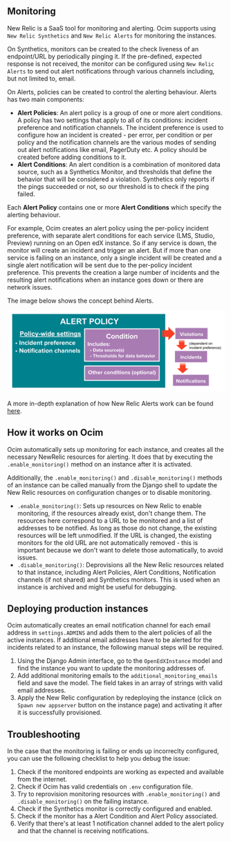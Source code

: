 Monitoring
------------

New Relic is a SaaS tool for monitoring and alerting. Ocim supports using `New Relic Synthetics` and `New Relic Alerts` for monitoring the instances.

On Synthetics, monitors can be created to the check liveness of an endpoint/URL by periodically pinging it. If the pre-defined, expected response is not received, the monitor can be configured using `New Relic Alerts` to send out alert notifications through various channels including, but not limited to, email.

On Alerts, policies can be created to control the alerting behaviour. Alerts has two main components:
* **Alert Policies**: An alert policy is a group of one or more alert conditions. A policy has two settings that apply to all of its conditions: incident preference and notification channels. The incident preference is used to configure how an incident is created - per error, per condition or per policy and the notification channels are the various modes of sending out alert notifications like email, PagerDuty etc. A policy should be created before adding conditions to it.
* **Alert Conditions**: An alert condition is a combination of monitored data source, such as a Synthetics Monitor, and thresholds that define the behavior that will be considered a violation. Synthetics only reports if the pings succeeded or not, so our threshold is to check if the ping failed.

Each **Alert Policy** contains one or more **Alert Conditions**  which specify the alerting behaviour.

For example, Ocim creates an alert policy using the per-policy incident preference, with separate alert conditions for each service (LMS, Studio, Preview) running on an Open edX instance.
So if any service is down, the monitor will create an incident and trigger an alert. But if more than one service is failing on an instance, only a single incident will be created and a single alert notification will be sent due to the per-policy incident preference. This prevents the creation a large number of incidents and the resulting alert notifications when an instance goes down or there are network issues.

The image below shows the concept behind Alerts.

![New Relic Alerts](./images/newrelic-alerts.png)

A more in-depth explanation of how New Relic Alerts work can be found [here](https://docs.newrelic.com/docs/alerts/new-relic-alerts/getting-started/new-relic-alerts-concepts-workflow).

## How it works on Ocim

Ocim automatically sets up monitoring for each instance, and creates all the necessary NewRelic resources for alerting. It does that by executing the `.enable_monitoring()` method on an instance after it is activated.

Additionally, the `.enable_monitoring()` and `.disable_monitoring()` methods of an instance can be called manually from the Django shell to update the New Relic resources on configuration changes or to disable monitoring.

* `.enable_monitoring()`: Sets up resources on New Relic to enable monitoring, if the resources already exist, don't change them. The resources here correspond to a URL to be monitored and a list of addresses to be notified. As long as those do not change, the existing resources will be left unmodified. If the URL is changed, the existing monitors for the old URL are not automatically removed - this is important because we don't want to delete those automatically, to avoid issues.
* `.disable_monitoring()`: Deprovisions all the New Relic resources related to that instance, including Alert Policies, Alert Conditions, Notification channels (if not shared) and Synthetics monitors. This is used when an instance is archived and might be useful for debugging.

## Deploying production instances

Ocim automatically creates an email notification channel for each email address in `settings.ADMINS` and adds them to the alert policies of all the active instances. If additional email addresses have to be alerted for the incidents related to an instance, the following manual steps will be required.

1. Using the Django Admin interface, go to the `OpenEdXInstance` model and find the instance you want to update the monitoring addresses of.
2. Add additional monitoring emails to the `additional_monitoring_emails` field and save the model. The field takes in an array of strings with valid email addresses.
3. Apply the New Relic configuration by redeploying the instance (click on `Spawn new appserver` button on the instance page) and activating it after it is successfully provisioned.

## Troubleshooting

In the case that the monitoring is failing or ends up incorreclty configured, you can use the following checklist to help you debug the issue:

1. Check if the monitored endpoints are working as expected and available from the internet.
2. Check if Ocim has valid credentials on `.env` configuration file.
3. Try to reprovision monitoring resources with `.enable_monitoring()` and `.disable_monitoring()` on the failing instance.
4. Check if the Synthetics monitor is correctly configured and enabled.
5. Check if the monitor has a Alert Condition and Alert Policy associated.
6. Verify that there's at least 1 notification channel added to the alert policy and that the channel is receiving notifications.
